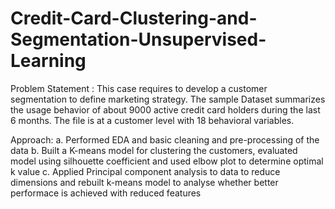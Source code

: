 # Credit-Card-Clustering-and-Segmentation-Unsupervised-Learning

Problem Statement : This case requires to develop a customer segmentation to define marketing strategy. 
The sample Dataset summarizes the usage behavior of about 9000 active credit card holders during the last 6 months. The file is at a customer level with 18 behavioral variables.

Approach:
a. Performed EDA and basic cleaning and pre-processing of the data
b. Built a K-means model for clustering the customers, evaluated model using silhouette coefficient and used elbow plot to determine optimal k value
c. Applied Principal component analysis to data to reduce dimensions and rebuilt k-means model to analyse whether better performace is achieved with reduced features
